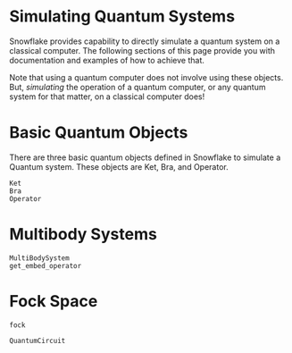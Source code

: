 # Simulating Quantum Systems

Snowflake provides capability to directly simulate a quantum system on a classical computer. The following sections of this page provide you with documentation and examples of how to achieve that.

Note that using a quantum computer does not involve using these objects. But, _simulating_ the operation of a quantum computer, or any quantum system for that matter, on a classical computer does!

# Basic Quantum Objects

There are three basic quantum objects defined in Snowflake to simulate a Quantum system. These objects are Ket, Bra, and Operator.

```@docs
Ket
Bra
Operator
```

# Multibody Systems

```@docs
MultiBodySystem
get_embed_operator
```

# Fock Space

```@docs
fock
```

```@docs
QuantumCircuit
```
